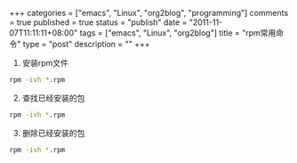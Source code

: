+++
categories = ["emacs", "Linux", "org2blog", "programming"]
comments = true
published = true
status = "publish"
date = "2011-11-07T11:11:11+08:00"
tags = ["emacs", "Linux", "org2blog"]
title = "rpm常用命令"
type = "post"
description = ""
+++

1. 安装rpm文件

```sh
rpm -ivh *.rpm
```

2. 查找已经安装的包

```sh
rpm -ivh *.rpm
```

3. 删除已经安装的包

```sh
rpm -ivh *.rpm
```
<!--more-->